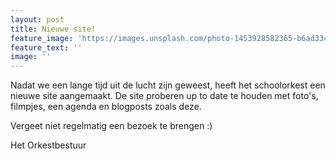 ```yaml
---
layout: post
title: Nieuwe site!
feature_image: 'https://images.unsplash.com/photo-1453928582365-b6ad33cbcf64?ixlib=rb-1.2.1&ixid=eyJhcHBfaWQiOjEyMDd9&auto=format&fit=crop&w=1052&q=80'
feature_text: ''
image: ''
---
```

Nadat we een lange tijd uit de lucht zijn geweest, heeft het schoolorkest een nieuwe site aangemaakt. De site proberen up to date te houden met foto's, filmpjes, een agenda en blogposts zoals deze.

Vergeet niet regelmatig een bezoek te brengen :)



Het Orkestbestuur
